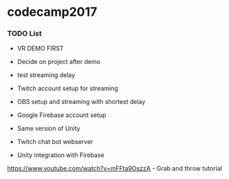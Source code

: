 # codecamp2017

### TODO List

* VR DEMO FIRST
* Decide on project after demo
* test streaming delay


* Twitch account setup for streaming
* OBS setup and streaming with shortest delay
* Google Firebase account setup
* Same version of Unity
* Twitch chat bot webserver
* Unity integration with Firebase

https://www.youtube.com/watch?v=mFFta9OszzA - Grab and throw tutorial